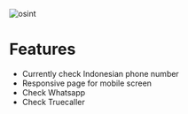 ![osint](https://raw.githubusercontent.com/hyanc/osint/master/preview.png)
# Features
- Currently check Indonesian phone number
- Responsive page for mobile screen
- Check Whatsapp
- Check Truecaller
